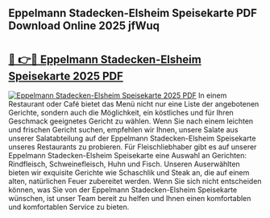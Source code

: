 ## Eppelmann Stadecken-Elsheim Speisekarte PDF Download Online 2025 jfWuq

# <h2><a href="http://gcacpx5.nevu.top/?p=Eppelmann+Stadecken-Elsheim+Speisekarte">🔗 👉🔴 Eppelmann Stadecken-Elsheim Speisekarte 2025 PDF</a></h2>

[![Eppelmann Stadecken-Elsheim Speisekarte 2025 PDF](https://i.imgur.com/dBaPXMq.png)](http://gcacpx5.nevu.top/?p=Eppelmann+Stadecken-Elsheim+Speisekarte)
In einem Restaurant oder Café bietet das Menü nicht nur eine Liste der angebotenen Gerichte, sondern auch die Möglichkeit, ein köstliches und für Ihren Geschmack geeignetes Gericht zu wählen. Wenn Sie nach einem leichten und frischen Gericht suchen, empfehlen wir Ihnen, unsere Salate aus unserer Salatabteilung auf der Eppelmann Stadecken-Elsheim Speisekarte unseres Restaurants zu probieren. Für Fleischliebhaber gibt es auf unserer Eppelmann Stadecken-Elsheim Speisekarte eine Auswahl an Gerichten: Rindfleisch, Schweinefleisch, Huhn und Fisch. Unseren Auserwählten bieten wir exquisite Gerichte wie Schaschlik und Steak an, die auf einem alten, natürlichen Feuer zubereitet werden. Wenn Sie sich nicht entscheiden können, was Sie von der Eppelmann Stadecken-Elsheim Speisekarte wünschen, ist unser Team bereit zu helfen und Ihnen einen komfortablen und komfortablen Service zu bieten.
